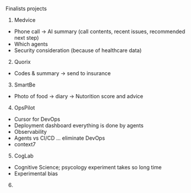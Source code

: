 Finalists projects

1. Medvice
- Phone call -> AI summary (call contents, recent issues, recommended next step)
- Which agents
- Security consideration (because of healthcare data)

2. Quorix
- Codes & summary -> send to insurance

3. SmartBe
- Photo of food -> diary -> Nutorition score and advice 

4. OpsPilot
- Cursor for DevOps
- Deployment dashboard everything is done by agents
- Observability
- Agents vs CI/CD ... eliminate DevOps
- context7

5. CogLab
- Cognitive Science; psycology experiment takes so long time
- Experimental bias

6. 
